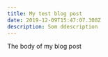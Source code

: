 ```yaml
---
title: My test blog post
date: 2019-12-09T15:47:07.308Z
description: Som ddescription
---
```

The body of my blog post

